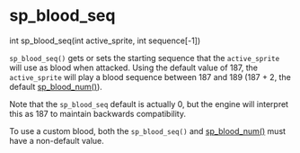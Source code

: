 # sp_blood_seq

<Prototype>int sp_blood_seq(int active_sprite, int sequence[-1])</Prototype>

`sp_blood_seq()` gets or sets the starting sequence that the `active_sprite` will use as blood when attacked. Using the default value of 187, the `active_sprite` will play a blood sequence between 187 and 189 (187 + 2, the default [sp_blood_num()](./sp-blood-num.md)).

Note that the `sp_blood_seq` default is actually 0, but the engine will interpret this as 187 to maintain backwards compatibility.

To use a custom blood, both the `sp_blood_seq()` and [sp_blood_num()](./sp-blood-num.md) must have a non-default value.
